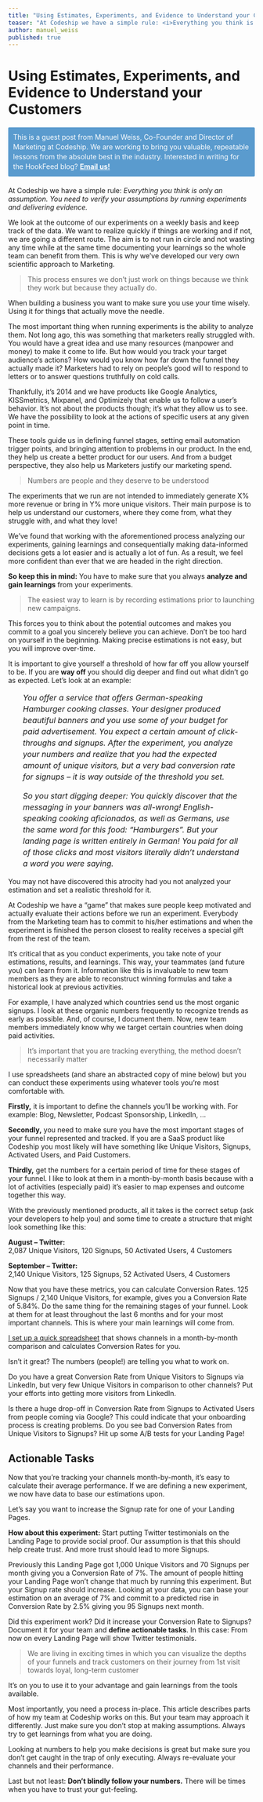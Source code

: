 ```yaml
---
title: "Using Estimates, Experiments, and Evidence to Understand your Customers"
teaser: "At Codeship we have a simple rule: <i>Everything you think is only an assumption. You need to verify your assumptions by running experiments and delivering evidence.</i>"
author: manuel_weiss
published: true
---
```


<h1 style="margin-bottom: 20px;">Using Estimates, Experiments, and Evidence to Understand your Customers</h1>

<div style="padding: 10px; font-size: 14px;line-height: 20px; background-color: #5A9BCE; border-radius: 2px; color: #fff; margin-bottom: 20px;">This is a guest post from <a href="https://twitter.com/manualwise" style="color: #fff; text-decoration: none">Manuel Weiss</a>, Co-Founder and Director of Marketing at <a href="https://www.codeship.io/" style="color: #fff; text-decoration: none">Codeship</a>. We are working to bring you valuable, repeatable lessons from the absolute best in the industry. Interested in writing for the HookFeed blog? <a href="mailto:joelle.steiniger@hookfeed.com" style="color: #fff; text-decoration: underline; font-weight: bold">Email us!</a></div>

At Codeship we have a simple rule: <i>Everything you think is only an assumption. You need to verify your assumptions by running experiments and delivering evidence.</i>

We look at the outcome of our experiments on a weekly basis and keep track of the data. We want to realize quickly if things are working and if not, we are going a different route. The aim is to not run in circle and not wasting any time while at the same time documenting your learnings so the whole team can benefit from them. This is why we’ve developed our very own scientific approach to Marketing.

> This process ensures we don’t just work on things because we think they work but because they actually do.

When building a business you want to make sure you use your time wisely. Using it for things that actually move the needle.

The most important thing when running experiments is the ability to analyze them. Not long ago, this was something that marketers really struggled with. You would have a great idea and use many resources (manpower and money) to make it come to life. But how would you track your target audience’s actions? How would you know how far down the funnel they actually made it? Marketers had to rely on people’s good will to respond to letters or to answer questions truthfully on cold calls.

Thankfully, it’s 2014 and we have products like Google Analytics, KISSmetrics, Mixpanel, and Optimizely that enable us to follow a user’s behavior. It’s not about the products though; it’s what they allow us to see. We have the possibility to look at the actions of specific users at any given point in time.

These tools guide us in defining funnel stages, setting email automation trigger points, and bringing attention to problems in our product. In the end, they help us create a better product for our users. And from a budget perspective, they also help us Marketers justify our marketing spend.

> Numbers are people and they deserve to be understood

The experiments that we run are not intended to immediately generate X% more revenue or bring in Y% more unique visitors. Their main purpose is to help us understand our customers, where they come from, what they struggle with, and what they love!

We’ve found that working with the aforementioned process analyzing our experiments, gaining learnings and consequentially making data-informed decisions gets a lot easier and is actually a lot of fun. As a result, we feel more confident than ever that we are headed in the right direction.

<b>So keep this in mind:</b> You have to make sure that you always <b>analyze and gain learnings</b> from your experiments.

> The easiest way to learn is by recording estimations prior to launching new campaigns.

This forces you to think about the potential outcomes and makes you commit to a goal you sincerely believe you can achieve. Don’t be too hard on yourself in the beginning. Making precise estimations is not easy, but you will improve over-time.

It is important to give yourself a threshold of how far off you allow yourself to be. If you are <b>way off</b> you should dig deeper and find out what didn’t go as expected. Let’s look at an example:

<p style="font-size: 16px; line-height: 23px; font-style: italic; padding: 0 30px;">You offer a service that offers German-speaking Hamburger cooking classes. Your designer produced beautiful banners and you use some of your budget for paid advertisement. You expect a certain amount of click-throughs and signups. After the experiment, you analyze your numbers and realize that you had the expected amount of unique visitors, but a very bad conversion rate for signups – it is way outside of the threshold you set.</p>

<p style="font-size: 16px; line-height: 23px; font-style: italic; padding: 0 30px;">So you start digging deeper: You quickly discover that the messaging in your banners was all-wrong! English-speaking cooking aficionados, as well as Germans, use the same word for this food: “Hamburgers”. But your landing page is written entirely in German! You paid for all of those clicks and most visitors literally didn’t understand a word you were saying.</p>

You may not have discovered this atrocity had you not analyzed your estimation and set a realistic threshold for it.

At Codeship we have a “game” that makes sure people keep motivated and actually evaluate their actions before we run an experiment. Everybody from the Marketing team has to commit to his/her estimations and when the experiment is finished the person closest to reality receives a special gift from the rest of the team.

It’s critical that as you conduct experiments, you take note of your estimations, results, and learnings. This way, your teammates (and future you) can learn from it. Information like this is invaluable to new team members as they are able to reconstruct winning formulas and take a historical look at previous activities.

For example, I have analyzed which countries send us the most organic signups. I look at these organic numbers frequently to recognize trends as early as possible. And, of course, I document them. Now, new team members immediately know why we target certain countries when doing paid activities.

> It’s important that you are tracking everything, the method doesn’t necessarily matter

I use spreadsheets (and share an abstracted copy of mine below) but you can conduct these experiments using whatever tools you’re most comfortable with.

<b>Firstly,</b> it is important to define the channels you’ll be working with. For example: Blog, Newsletter, Podcast Sponsorship, LinkedIn, …

<b>Secondly,</b> you need to make sure you have the most important stages of your funnel represented and tracked. If you are a SaaS product like Codeship you most likely will have something like Unique Visitors, Signups, Activated Users, and Paid Customers.

<b>Thirdly,</b> get the numbers for a certain period of time for these stages of your funnel. I like to look at them in a month-by-month basis because with a lot of activities (especially paid) it’s easier to map expenses and outcome together this way.

With the previously mentioned products, all it takes is the correct setup (ask your developers to help you) and some time to create a structure that might look something like this:

<b>August – Twitter:</b><br>2,087 Unique Visitors, 120 Signups, 50 Activated Users, 4 Customers

<b>September – Twitter:</b><br>2,140 Unique Visitors, 125 Signups, 52 Activated Users, 4 Customers

Now that you have these metrics, you can calculate Conversion Rates. 125 Signups / 2,140 Unique Visitors, for example, gives you a Conversion Rate of 5.84%. Do the same thing for the remaining stages of your funnel. Look at them for at least throughout the last 6 months and for your most important channels. This is where your main learnings will come from.

<a href="https://docs.google.com/a/railsonfire.com/spreadsheets/d/1auC2dAKxB71_lPjTNPi3S81Nanfmh2bB5prz5dBIJdA/edit?usp=sharing">I set up a quick spreadsheet</a> that shows channels in a month-by-month comparison and calculates Conversion Rates for you.

Isn’t it great? The numbers (people!) are telling you what to work on.

Do you have a great Conversion Rate from Unique Visitors to Signups via LinkedIn,
but very few Unique Visitors in comparison to other channels? Put your efforts into getting more visitors from LinkedIn.

Is there a huge drop-off in Conversion Rate from Signups to Activated Users from people coming via Google? This could indicate that your onboarding process is creating problems. Do you see bad Conversion Rates from Unique Visitors to Signups? Hit up some A/B tests for your Landing Page!

## Actionable Tasks
Now that you’re tracking your channels month-by-month, it’s easy to calculate their average performance. If we are defining a new experiment, we now have data to base our estimations upon.

Let’s say you want to increase the Signup rate for one of your Landing Pages.

<b>How about this experiment:</b> Start putting Twitter testimonials on the Landing Page to provide social proof. Our assumption is that this should help create trust. And more trust should lead to more Signups.

Previously this Landing Page got 1,000 Unique Visitors and 70 Signups per month giving you a Conversion Rate of 7%. The amount of people hitting your Landing Page won’t change that much by running this experiment. But your Signup rate should increase. Looking at your data, you can base your estimation on an average of 7% and commit to a predicted rise in Conversion Rate by 2.5% giving you 95 Signups next month.

Did this experiment work? Did it increase your Conversion Rate to Signups? Document it for your team and <b>define actionable tasks</b>. In this case: From now on every Landing Page will show Twitter testimonials.

> We are living in exciting times in which you can visualize the depths of your funnels and track customers on their journey from 1st visit towards loyal, long-term customer

It’s on you to use it to your advantage and gain learnings from the tools available.

Most importantly, you need a process in-place. This article describes parts of how my team at Codeship works on this. But your team may approach it differently. Just make sure you don’t stop at making assumptions. Always try to get learnings from what you are doing.

Looking at numbers to help you make decisions is great but make sure you don’t get caught in the trap of only executing. Always re-evaluate your channels and their performance.

Last but not least: <b>Don’t blindly follow your numbers.</b> There will be times when you have to trust your gut-feeling.